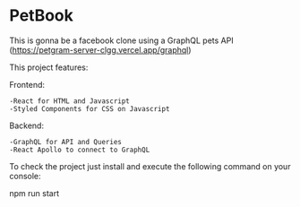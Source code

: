 # PetBook

This is gonna be a facebook clone using a GraphQL pets API (https://petgram-server-clgg.vercel.app/graphql)

This project features:

  Frontend:
    
    -React for HTML and Javascript
    -Styled Components for CSS on Javascript
    
  Backend:
  
    -GraphQL for API and Queries
    -React Apollo to connect to GraphQL
    
    
To check the project just install and execute the following command on your console:

npm run start
